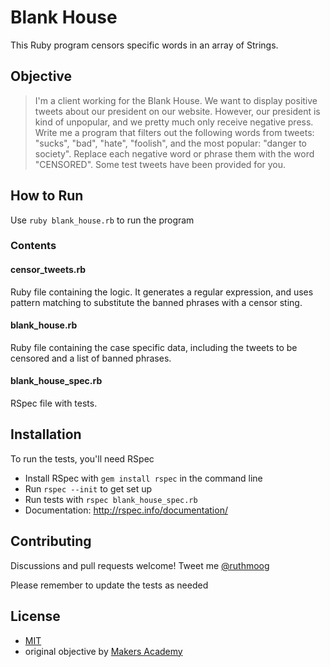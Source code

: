 # Blank House

This Ruby program censors specific words in an array of Strings.

## Objective

> I'm a client working for the Blank House. We want to display positive tweets about our president on our website. However, our president is kind of unpopular, and we pretty much only receive negative press. Write me a program that filters out the following words from tweets: "sucks", "bad", "hate", "foolish", and the most popular: "danger to society". Replace each negative word or phrase them with the word "CENSORED". Some test tweets have been provided for you.

## How to Run

Use `ruby blank_house.rb` to run the program

### Contents

#### censor_tweets.rb

Ruby file containing the logic.  It generates a regular expression, and uses pattern matching to substitute the banned phrases with a censor sting.

#### blank_house.rb

Ruby file containing the case specific data, including the tweets to be censored and a list of banned phrases.

#### blank_house_spec.rb

RSpec file with tests.

## Installation

To run the tests, you'll need RSpec

- Install RSpec with `gem install rspec` in the command line
- Run `rspec --init` to get set up
- Run tests with `rspec blank_house_spec.rb`
- Documentation: http://rspec.info/documentation/

## Contributing

Discussions and pull requests welcome!  Tweet me [@ruthmoog](https://twitter.com/ruthmoog)

Please remember to update the tests as needed

## License

- [MIT](https://choosealicense.com/licenses/mit/)
- original objective by [Makers Academy](https://github.com/makersacademy)